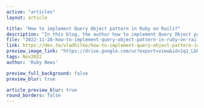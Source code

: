 ```yaml
---
active: "articles"
layout: article

title: "How to implement Query Object pattern in Ruby on Rails?"
description: "In this blog, the author how to implement Query Object pattern in Ruby on Rails."
file: "2022-11-28-how-to-implement-query-object-pattern-in-ruby-on-rails.md"
link: https://dev.to/vladhilko/how-to-implement-query-object-pattern-in-ruby-on-rails-59fn
preview_image_link: "https://drive.google.com/uc?export=view&id=1q1_Lb8vN_EPF8HgXTxTF3a706IJGnbS2"
tags: Nov2022
author: 'Ruby News'

preview_full_background: false
preview_blur: true

article_preview_blur: true
round_borders: false
---
```

